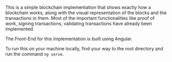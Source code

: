 This is a simple blockchain implementation that shows exactly how a blockchain works, along with the visual representation of the blocks and the transactions in them. Most of the important functionalities like proof of work, signing transactions, validating transactions have already been implemented.

The Front-End for this implementation is built using Angular. 

To run this on your machine locally, find your way to the root directory and run the command `ng serve`.
